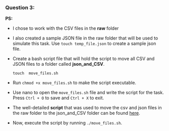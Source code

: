 ### Question 3:
**PS:** 

* I chose to work with the CSV files in the **raw** folder

* I also created a sample JSON file in the raw folder that will be used to simulate this task. Use `touch temp_file.json` to create a sample json file.

* Create a bash script file that will hold the script to move all CSV and JSON files to a folder called **json_and_CSV**.

    `touch  move_files.sh`

* Run `chmod +x move_files.sh` to make the script executable.

* Use nano to open the `move_files.sh` file and write the script for the task. Press `Ctrl + O` to save and `Ctrl + X` to exit. 

* The well-detailed **script** that was used to move the csv and json files in the raw folder to the json_and_CSV folder can be found [here](/root/CoreDataEngineers/LinuxGitAssignment/Scripts/Bash/move_files.sh).

* Now, execute the script by running `./move_files.sh`.